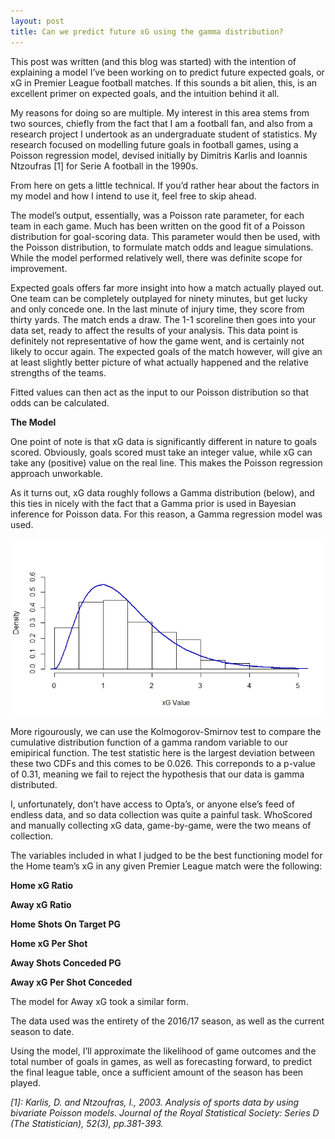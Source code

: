 ```yaml
---
layout: post
title: Can we predict future xG using the gamma distribution?
---
```


This post was written (and this blog was started) with the intention of explaining a model I’ve been working on to predict future expected goals, or xG in Premier League football matches. If this sounds a bit alien, this, is an excellent primer on expected goals, and the intuition behind it all.

My reasons for doing so are multiple. My interest in this area stems from two sources, chiefly from the fact that I am a football fan, and also from a research project I undertook as an undergraduate student of statistics. My research focused on modelling future goals in football games, using a Poisson regression model, devised initially by Dimitris Karlis and Ioannis Ntzoufras [1] for Serie A football in the 1990s.

From here on gets a little technical. If you’d rather hear about the factors in my model and how I intend to use it, feel free to skip ahead.

The model’s output, essentially, was a Poisson rate parameter, for each team in each game. Much has been written on the good fit of a Poisson distribution for goal-scoring data. This parameter would then be used, with the Poisson distribution, to formulate match odds and league simulations. While the model performed relatively well, there was definite scope for improvement.

Expected goals offers far more insight into how a match actually played out. One team can be completely outplayed for ninety minutes, but get lucky and only concede one. In the last minute of injury time, they score from thirty yards. The match ends a draw. The 1-1 scoreline then goes into your data set, ready to affect the results of your analysis. This data point is definitely not representative of how the game went, and is certainly not likely to occur again. The expected goals of the match however, will give an at least slightly better picture of what actually happened and the relative strengths of the teams.

Fitted values can then act as the input to our Poisson distribution so that odds can be calculated.

**The Model**

One point of note is that xG data is significantly different in nature to goals scored. Obviously, goals scored must take an integer value, while xG can take any (positive) value on the real line. This makes the Poisson regression approach unworkable.

As it turns out, xG data roughly follows a Gamma distribution (below), and this ties in nicely with the fact that a Gamma prior is used in Bayesian inference for Poisson data. For this reason, a Gamma regression model was used.

![Img1](/images/gamma_xg.png "Gamma distribution")

More rigourously, we can use the Kolmogorov-Smirnov test to compare the cumulative distribution function of a gamma random variable to our emipirical function. The test statistic here is the largest deviation between these two CDFs and this comes to be 0.026. This correponds to a p-value of 0.31, meaning we fail to reject the hypothesis that our data is gamma distributed. 

I, unfortunately, don’t have access to Opta’s, or anyone else’s feed of endless data, and so data collection was quite a painful task. WhoScored and manually collecting xG data, game-by-game, were the two means of collection.

The variables included in what I judged to be the best functioning model for the Home team’s xG in any given Premier League match were the following:

**Home xG Ratio**

**Away xG Ratio**

**Home Shots On Target PG**

**Home xG Per Shot**

**Away Shots Conceded PG**

**Away xG Per Shot Conceded**

The model for Away xG took a similar form.

The data used was the entirety of the 2016/17 season, as well as the current season to date.

Using the model, I’ll approximate the likelihood of game outcomes and the total number of goals in games, as well as forecasting forward, to predict the final league table, once a sufficient amount of the season has been played.

*[1]: Karlis, D. and Ntzoufras, I., 2003. Analysis of sports data by using bivariate Poisson models. Journal of the Royal Statistical* *Society: Series D (The Statistician), 52(3), pp.381-393.*
